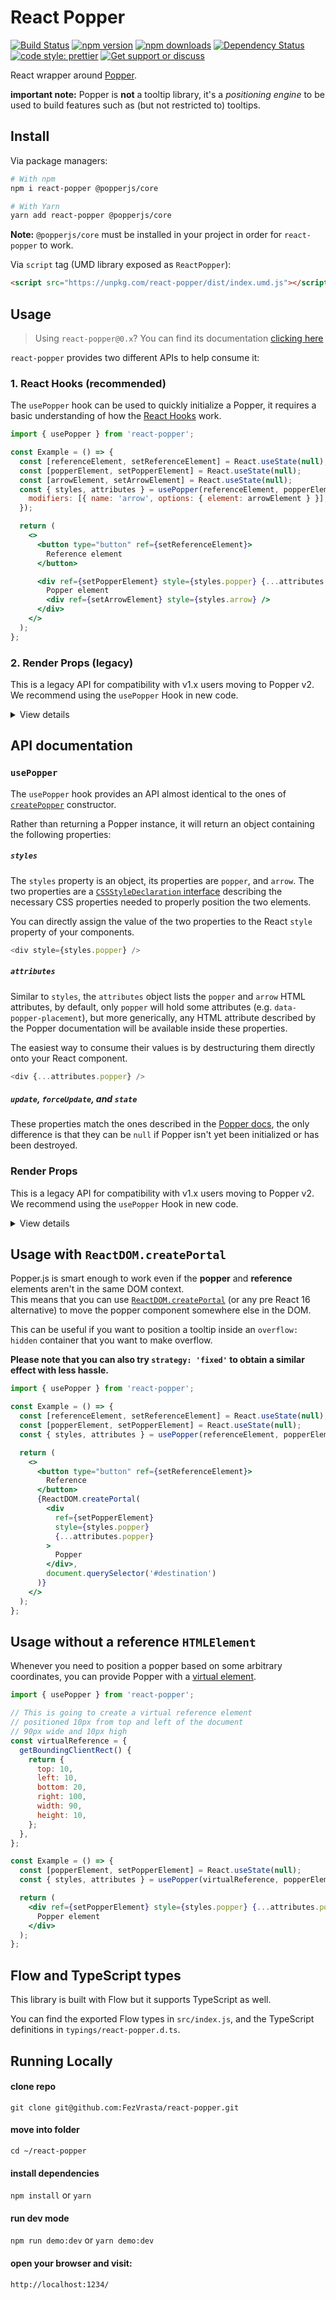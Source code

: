# React Popper

[![Build Status](https://travis-ci.org/popperjs/react-popper.svg?branch=master)](https://travis-ci.org/popperjs/react-popper)
[![npm version](https://img.shields.io/npm/v/react-popper.svg)](https://www.npmjs.com/package/react-popper)
[![npm downloads](https://img.shields.io/npm/dm/react-popper.svg)](https://www.npmjs.com/package/react-popper)
[![Dependency Status](https://david-dm.org/souporserious/react-popper.svg)](https://david-dm.org/souporserious/react-popper)
[![code style: prettier](https://img.shields.io/badge/code_style-prettier-ff69b4.svg)](https://github.com/prettier/prettier)
[![Get support or discuss](https://img.shields.io/badge/chat-on_spectrum-6833F9.svg?logo=data%3Aimage%2Fsvg%2Bxml%3Bbase64%2CPHN2ZyBpZD0iTGl2ZWxsb18xIiBkYXRhLW5hbWU9IkxpdmVsbG8gMSIgeG1sbnM9Imh0dHA6Ly93d3cudzMub3JnLzIwMDAvc3ZnIiB2aWV3Qm94PSIwIDAgMTAgOCI%2BPGRlZnM%2BPHN0eWxlPi5jbHMtMXtmaWxsOiNmZmY7fTwvc3R5bGU%2BPC9kZWZzPjx0aXRsZT5zcGVjdHJ1bTwvdGl0bGU%2BPHBhdGggY2xhc3M9ImNscy0xIiBkPSJNNSwwQy40MiwwLDAsLjYzLDAsMy4zNGMwLDEuODQuMTksMi43MiwxLjc0LDMuMWgwVjcuNThhLjQ0LjQ0LDAsMCwwLC42OC4zNUw0LjM1LDYuNjlINWM0LjU4LDAsNS0uNjMsNS0zLjM1UzkuNTgsMCw1LDBaTTIuODMsNC4xOGEuNjMuNjMsMCwxLDEsLjY1LS42M0EuNjQuNjQsMCwwLDEsMi44Myw0LjE4Wk01LDQuMThhLjYzLjYzLDAsMSwxLC42NS0uNjNBLjY0LjY0LDAsMCwxLDUsNC4xOFptMi4xNywwYS42My42MywwLDEsMSwuNjUtLjYzQS42NC42NCwwLDAsMSw3LjE3LDQuMThaIi8%2BPC9zdmc%2B)](https://spectrum.chat/popper-js/react-popper)

React wrapper around [Popper](https://popper.js.org).

**important note:** Popper is **not** a tooltip library, it's a _positioning
engine_ to be used to build features such as (but not restricted to) tooltips.

## Install

Via package managers:

```bash
# With npm
npm i react-popper @popperjs/core

# With Yarn
yarn add react-popper @popperjs/core
```

**Note:** `@popperjs/core` must be installed in your project in order for
`react-popper` to work.

Via `script` tag (UMD library exposed as `ReactPopper`):

```html
<script src="https://unpkg.com/react-popper/dist/index.umd.js"></script>
```

## Usage

> Using `react-popper@0.x`? You can find its documentation
> [clicking here](https://github.com/souporserious/react-popper/tree/v0.x)

`react-popper` provides two different APIs to help consume it:

### 1. React Hooks (recommended)

The `usePopper` hook can be used to quickly initialize a Popper, it requires a
basic understanding of how the
[React Hooks](https://reactjs.org/docs/hooks-overview.html) work.

```jsx
import { usePopper } from 'react-popper';

const Example = () => {
  const [referenceElement, setReferenceElement] = React.useState(null);
  const [popperElement, setPopperElement] = React.useState(null);
  const [arrowElement, setArrowElement] = React.useState(null);
  const { styles, attributes } = usePopper(referenceElement, popperElement, {
    modifiers: [{ name: 'arrow', options: { element: arrowElement } }],
  });

  return (
    <>
      <button type="button" ref={setReferenceElement}>
        Reference element
      </button>

      <div ref={setPopperElement} style={styles.popper} {...attributes.popper}>
        Popper element
        <div ref={setArrowElement} style={styles.arrow} />
      </div>
    </>
  );
};
```

### 2. Render Props (legacy)

This is a legacy API for compatibility with v1.x users moving to Popper v2. We recommend using the `usePopper` Hook in new code.

<details>
<summary>View details</summary>

The `Manager`, `Reference` and `Popper` render-props components offer an
alternative API to initialize a Popper instance, they require a basic
understanding of how the
[React Render Props](https://reactjs.org/docs/render-props.html) work.

```jsx
import { Manager, Reference, Popper } from 'react-popper';

const Example = () => (
  <Manager>
    <Reference>
      {({ ref }) => (
        <button type="button" ref={ref}>
          Reference element
        </button>
      )}
    </Reference>
    <Popper placement="right">
      {({ ref, style, placement, arrowProps }) => (
        <div ref={ref} style={style} data-placement={placement}>
          Popper element
          <div ref={arrowProps.ref} style={arrowProps.style} />
        </div>
      )}
    </Popper>
  </Manager>
);
```

</details>

## API documentation

### `usePopper`

The `usePopper` hook provides an API almost identical to the ones of
[`createPopper`](https://popper.js.org/docs/v2/constructors/#createpopper)
constructor.

Rather than returning a Popper instance, it will return an object containing the
following properties:

##### `styles`

The `styles` property is an object, its properties are `popper`, and `arrow`.
The two properties are a
[`CSSStyleDeclaration` interface](https://developer.mozilla.org/en-US/docs/Web/API/CSSStyleDeclaration)
describing the necessary CSS properties needed to properly position the two
elements.

You can directly assign the value of the two properties to the React `style`
property of your components.

```js
<div style={styles.popper} />
```

##### `attributes`

Similar to `styles`, the `attributes` object lists the `popper` and `arrow` HTML
attributes, by default, only `popper` will hold some attributes (e.g.
`data-popper-placement`), but more generically, any HTML attribute described by
the Popper documentation will be available inside these properties.

The easiest way to consume their values is by destructuring them directly onto
your React component.

```js
<div {...attributes.popper} />
```

##### `update`, `forceUpdate`, and `state`

These properties match the ones described in the
[Popper docs](https://popper.js.org/docs/v2/constructors/#types), the only
difference is that they can be `null` if Popper isn't yet been initialized or
has been destroyed.

### Render Props

This is a legacy API for compatibility with v1.x users moving to Popper v2. We recommend using the `usePopper` Hook in new code.

<details>
<summary>View details</summary>

The `Manager` component is a simple wrapper that needs to surround all the other
`react-popper` components in order to make them communicate with each others.

The `Popper` component accepts the properties `children`, `placement`,
`modifiers` and `strategy`.

```jsx
<Popper
  innerRef={(node) => this.popperNode = node}
  placement="right"
  modifiers={[{ name: 'preventOverflow', enabled: false }]}
  strategy="fixed"
>
    { props => [...] }
</Popper>
```

##### `children`

```js
children: ({|
  ref: (?HTMLElement) => void,
  style: { [string]: string | number },
  placement: ?Placement,
  isReferenceHidden: ?boolean,
  hasPopperEscaped: ?boolean,
  update: () => void,
  forceUpdate: () => void,
  arrowProps: {
    ref: (?HTMLElement) => void,
    style: { [string]: string | number },
  },
|}) => Node
```

A function (render prop) that takes as argument an object containing the
following properties:

- **`ref`**: used to retrieve the
  [React refs](https://reactjs.org/docs/refs-and-the-dom.html) of the **popper**
  element.
- **`style`**: contains the necessary CSS styles (React CSS properties) which
  are computed by Popper.js to correctly position the **popper** element.
- **`placement`**: describes the placement of your popper after Popper.js has
  applied all the modifiers that may have flipped or altered the originally
  provided `placement` property. You can use this to alter the style of the
  popper and or of the arrow according to the definitive placement. For
  instance, you can use this property to orient the arrow to the right
  direction.
- **`isReferenceHidden`**: a boolean signifying the reference element is fully
  clipped and hidden from view.
- **`hasPopperEscaped`**: a boolean signifying the popper escapes the reference
  element's boundary (and so it appears detached).
- **`update`**: a function you can ask Popper to recompute your tooltip's
  position . It will directly call the
  [Popper#update](https://popper.js.org/docs/v2/lifecycle/#manual-update)
  method.
- **`arrowProps`**: an object, containing `style` and `ref` properties that are
  identical to the ones provided as the first and second arguments of
  `children`, but relative to the **arrow** element. The `style` property
  contains `left` and `top` offset values, which are used to center the arrow
  within the popper. These values can be merged with further custom styling and
  positioning. See
  [the demo](https://github.com/FezVrasta/react-popper/blob/8994933c430e48ab62e71495be71e4f440b48a5a/demo/styles.js#L100)
  for an example.

##### `innerRef`

```js
innerRef?: (?HTMLElement) => void
```

Function that can be used to obtain popper reference

##### `placement`

```js
placement?: PopperJS$Placement;
```

One of the accepted placement values listed in the
[Popper.js documentation](https://popper.js.org/popper-documentation.html#Popper.placements).  
Your popper is going to be placed according to the value of this property.  
Defaults to `bottom`.

##### `strategy`

Describes the positioning strategy to use. By default, it is `absolute`, which
in the simplest cases does not require repositioning of the popper. If your
reference element is in a `fixed` container, use the `fixed` strategy.
[Read More](https://popper.js.org/docs/v2/constructors/#strategy)

##### `modifiers`

```js
modifiers?: PopperJS$Modifiers;
```

An object containing custom settings for the
[Popper.js modifiers](https://popper.js.org/docs/v2/modifiers/).  
You can use this property to override their settings or to inject your custom
ones.

</details>

## Usage with `ReactDOM.createPortal`

Popper.js is smart enough to work even if the **popper** and **reference**
elements aren't in the same DOM context.  
This means that you can use
[`ReactDOM.createPortal`](https://reactjs.org/docs/portals.html) (or any pre
React 16 alternative) to move the popper component somewhere else in the DOM.

This can be useful if you want to position a tooltip inside an
`overflow: hidden` container that you want to make overflow.

**Please note that you can also try `strategy: 'fixed'` to obtain a similar
effect with less hassle.**

```jsx
import { usePopper } from 'react-popper';

const Example = () => {
  const [referenceElement, setReferenceElement] = React.useState(null);
  const [popperElement, setPopperElement] = React.useState(null);
  const { styles, attributes } = usePopper(referenceElement, popperElement);

  return (
    <>
      <button type="button" ref={setReferenceElement}>
        Reference
      </button>
      {ReactDOM.createPortal(
        <div
          ref={setPopperElement}
          style={styles.popper}
          {...attributes.popper}
        >
          Popper
        </div>,
        document.querySelector('#destination')
      )}
    </>
  );
};
```

## Usage without a reference `HTMLElement`

Whenever you need to position a popper based on some arbitrary coordinates, you
can provide Popper with a [virtual element](https://popper.js.org/docs/v2/virtual-elements/).

```jsx
import { usePopper } from 'react-popper';

// This is going to create a virtual reference element
// positioned 10px from top and left of the document
// 90px wide and 10px high
const virtualReference = {
  getBoundingClientRect() {
    return {
      top: 10,
      left: 10,
      bottom: 20,
      right: 100,
      width: 90,
      height: 10,
    };
  },
};

const Example = () => {
  const [popperElement, setPopperElement] = React.useState(null);
  const { styles, attributes } = usePopper(virtualReference, popperElement);

  return (
    <div ref={setPopperElement} style={styles.popper} {...attributes.popper}>
      Popper element
    </div>
  );
};
```

## Flow and TypeScript types

This library is built with Flow but it supports TypeScript as well.

You can find the exported Flow types in `src/index.js`, and the TypeScript
definitions in `typings/react-popper.d.ts`.

## Running Locally

#### clone repo

`git clone git@github.com:FezVrasta/react-popper.git`

#### move into folder

`cd ~/react-popper`

#### install dependencies

`npm install` or `yarn`

#### run dev mode

`npm run demo:dev` or `yarn demo:dev`

#### open your browser and visit:

`http://localhost:1234/`
